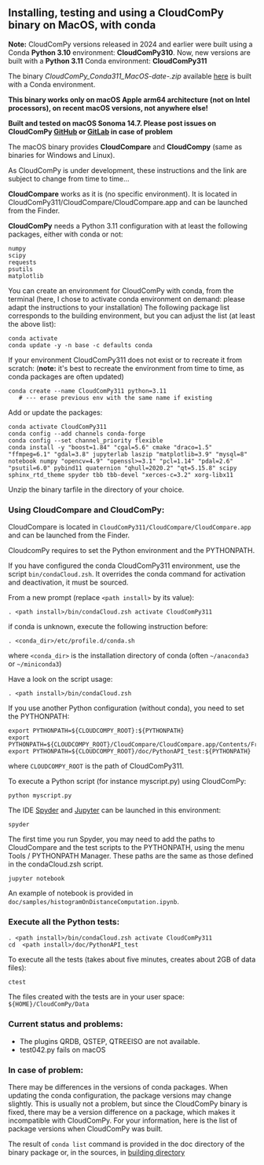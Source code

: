 ## Installing, testing and using a CloudComPy binary on MacOS, with conda

**Note:** CloudComPy versions released in 2024 and earlier were built using a Conda **Python 3.10** environment: **CloudComPy310**.
Now, new versions are built with a **Python 3.11** Conda environment: **CloudComPy311**

The binary *CloudComPy_Conda311_MacOS-date-.zip* available [here](https://www.simulation.openfields.fr/index.php/cloudcompy-downloads)
 is built with a Conda environment.

**This binary works only on macOS Apple arm64 architecture (not on Intel processors), on recent macOS versions, not anywhere else!**

**Built and tested on macOS Sonoma 14.7.
Please post issues on CloudComPy [GitHub](https://github.com/CloudCompare/CloudComPy/issues)
or [GitLab](https://gitlab.com/openfields1/CloudComPy/-/issues) in case of problem**

The macOS binary provides **CloudCompare** and **CloudCompy** (same as binaries for Windows and Linux).

As CloudComPy is under development, these instructions and the link are subject to change from time to time...

**CloudCompare** works as it is (no specific environment).
It is located in CloudComPy311/CloudCompare/CloudCompare.app and can be launched from the Finder.

**CloudComPy** needs a Python 3.11 configuration with at least the following packages, either with conda or not:

```
numpy
scipy
requests
psutils
matplotlib
```

You can create an environment for CloudComPy with conda, from the terminal
(here, I chose to activate conda environment on demand: please adapt the instructions to your installation)
The following package list corresponds to the building environment, but you can adjust the list
(at least the above list):

```
conda activate
conda update -y -n base -c defaults conda
```
If your environment CloudComPy311 does not exist or to recreate it from scratch:
(**note:** it's best to recreate the environment from time to time, as conda packages are often updated)
```
conda create --name CloudComPy311 python=3.11
   # --- erase previous env with the same name if existing
```
Add or update the packages:
```
conda activate CloudComPy311
conda config --add channels conda-forge
conda config --set channel_priority flexible
conda install -y "boost=1.84" "cgal=5.6" cmake "draco=1.5" "ffmpeg=6.1" "gdal=3.8" jupyterlab laszip "matplotlib=3.9" "mysql=8" notebook numpy "opencv=4.9" "openssl>=3.1" "pcl=1.14" "pdal=2.6" "psutil=6.0" pybind11 quaternion "qhull=2020.2" "qt=5.15.8" scipy sphinx_rtd_theme spyder tbb tbb-devel "xerces-c=3.2" xorg-libx11
```

Unzip the binary tarfile in the directory of your choice.

### Using CloudCompare and CloudComPy:

CloudCompare is located in `CloudComPy311/CloudCompare/CloudCompare.app` and can be launched from the Finder.

CloudcomPy requires to set the Python environment and the PYTHONPATH.

If you have configured the conda CloudComPy311 environment, use the script `bin/condaCloud.zsh`.
It overrides the conda command for activation and deactivation, it must be sourced. 

From a new prompt (replace `<path install>` by its value): 

```
. <path install>/bin/condaCloud.zsh activate CloudComPy311
```

if conda is unknown, execute the following instruction before:

```
. <conda_dir>/etc/profile.d/conda.sh
```
where `<conda_dir>` is the installation directory of conda (often `~/anaconda3` or `~/miniconda3`)

Have a look on the script usage:
```
. <path install>/bin/condaCloud.zsh
```

If you use another Python configuration (without conda), you need to set the PYTHONPATH:

```
export PYTHONPATH=${CLOUDCOMPY_ROOT}:${PYTHONPATH}
export PYTHONPATH=${CLOUDCOMPY_ROOT}/CloudCompare/CloudCompare.app/Contents/Frameworks:${PYTHONPATH}
export PYTHONPATH=${CLOUDCOMPY_ROOT}/doc/PythonAPI_test:${PYTHONPATH}
```

where `CLOUDCOMPY_ROOT` is the path of CloudComPy311.

To execute a Python script (for instance myscript.py) using CloudComPy:

```
python myscript.py
```
The IDE [Spyder](https://www.spyder-ide.org/) and [Jupyter](https://jupyter.org/) can be launched in this environment:

```
spyder
```
The first time you run Spyder, you may need to add the paths to CloudCompare and the test scripts to the PYTHONPATH,
using the menu Tools / PYTHONPATH Manager. These paths are the same as those defined in the condaCloud.zsh script.

```
jupyter notebook
```

An example of notebook is provided in ```doc/samples/histogramOnDistanceComputation.ipynb```.

### Execute all the Python tests:

```
. <path install>/bin/condaCloud.zsh activate CloudComPy311
cd  <path install>/doc/PythonAPI_test
```

To execute all the tests (takes about five minutes, creates about 2GB of data files):

```
ctest
```

The files created with the tests are in your user space: `${HOME}/CloudComPy/Data`

### Current status and problems:

 - The plugins QRDB, QSTEP, QTREEISO are not available.
 - test042.py fails on macOS

### In case of problem:

There may be differences in the versions of conda packages. When updating the conda configuration, the package versions may change slightly.
This is usually not a problem, but since the CloudComPy binary is fixed, there may be a version difference on a package, 
which makes it incompatible with CloudComPy. For your information, here is the list of package versions when CloudComPy was built.

The result of ```conda list``` command is provided in the doc directory of the binary package or, in the sources, in [building directory](../building)


 